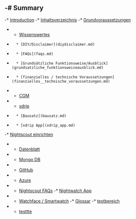 -# Summary 
- 
-* [Introduction](README.md) 
-* [Inhaltsverzeichnis](SUMMARY.md) 
-* [Grundvoraussetzungen](grundvoraussetzungen.md) 
-   * [Wissenswertes](wissenswertes.md) 
-       * [DIY/Disclaimer](diydisclaimer.md) 
-       * [FAQs](faqs.md) 
-       * [Grundsätzliche Funktionsweise/Ausblick](grundsatzliche_funktionsweiseausblick.md) 
-       * [finanzielles / technische Voraussetzungen](finanzielles__technische_voraussetzungen.md) 
-   * [CGM](cgm.md) 
-   * [xdrip](xdrip.md) 
-       * [Bausatz](bausatz.md) 
-       * [xdrip App](xdrip_app.md) 
-* [Nightscout einrichten](nightscout_einrichten.md) 
-   * [Datenblatt](datenblatt.md) 
-   * [Mongo DB](mongo_db.md) 
-   * [GitHub](github.md) 
-   * [Azure](azure.md) 
-   * [Nightscout FAQs](nsfaqs.md) 
-* [Nightwatch App](nightwatch_app.md) 
-   * [Watchface / Smartwatch](watchface__smartwatch.md) 
-* [Glossar](GLOSSARY.md) 
-* [testbereich](testbereich.md) 
-   * [testtte](testtte.md) 